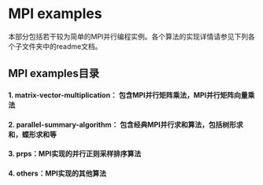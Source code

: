 # MPI examples

本部分包括若干较为简单的MPI并行编程实例。各个算法的实现详情请参见下列各个子文件夹中的readme文档。

## MPI examples目录
#### 1. matrix-vector-multiplication： 包含MPI并行矩阵乘法，MPI并行矩阵向量乘法
#### 2. parallel-summary-algorithm：   包含经典MPI并行求和算法，包括树形求和，蝶形求和等
#### 3. prps：MPI实现的并行正则采样排序算法
#### 4. others：MPI实现的其他算法

